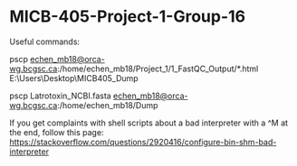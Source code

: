 # MICB-405-Project-1-Group-16
Useful commands:

pscp echen_mb18@orca-wg.bcgsc.ca:/home/echen_mb18/Project_1/1_FastQC_Output/*.html E:\Users\Desktop\MICB405_Dump

pscp Latrotoxin_NCBI.fasta echen_mb18@orca-wg.bcgsc.ca:/home/echen_mb18/Dump

If you get complaints with shell scripts about a bad interpreter with a ^M at the end, follow this page:
https://stackoverflow.com/questions/2920416/configure-bin-shm-bad-interpreter
